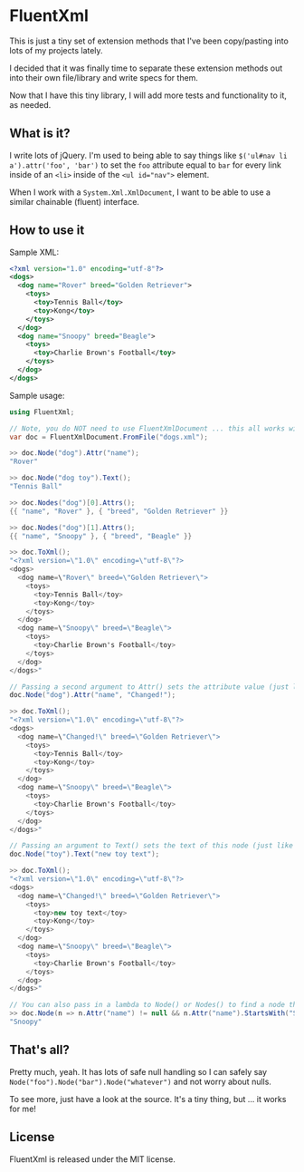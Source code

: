 FluentXml
=========


This is just a tiny set of extension methods that I've been copy/pasting into lots of my projects lately.

I decided that it was finally time to separate these extension methods out into their own file/library and write specs for them.

Now that I have this tiny library, I will add more tests and functionality to it, as needed.

What is it?
-----------

I write lots of jQuery.  I'm used to being able to say things like `$('ul#nav li a').attr('foo', 'bar')` 
to set the `foo` attribute equal to `bar` for every link inside of an `<li>` inside of the `<ul id="nav">` element.

When I work with a `System.Xml.XmlDocument`, I want to be able to use a similar chainable (fluent) interface.

How to use it
-------------

Sample XML:

```xml
<?xml version="1.0" encoding="utf-8"?>
<dogs>
  <dog name="Rover" breed="Golden Retriever">
    <toys>
      <toy>Tennis Ball</toy>
      <toy>Kong</toy>
    </toys>
  </dog>
  <dog name="Snoopy" breed="Beagle">
    <toys>
      <toy>Charlie Brown's Football</toy>
    </toys>
  </dog>
</dogs>
```

Sample usage:

```cs
using FluentXml;

// Note, you do NOT need to use FluentXmlDocument ... this all works with a regular XmlDocument.
var doc = FluentXmlDocument.FromFile("dogs.xml");

>> doc.Node("dog").Attr("name");
"Rover"

>> doc.Node("dog toy").Text();      
"Tennis Ball"

>> doc.Nodes("dog")[0].Attrs();     
{{ "name", "Rover" }, { "breed", "Golden Retriever" }}

>> doc.Nodes("dog")[1].Attrs(); 
{{ "name", "Snoopy" }, { "breed", "Beagle" }}

>> doc.ToXml();
"<?xml version=\"1.0\" encoding=\"utf-8\"?>
<dogs>
  <dog name=\"Rover\" breed=\"Golden Retriever\">
    <toys>
      <toy>Tennis Ball</toy>
      <toy>Kong</toy>
    </toys>
  </dog>
  <dog name=\"Snoopy\" breed=\"Beagle\">
    <toys>
      <toy>Charlie Brown's Football</toy>
    </toys>
  </dog>
</dogs>"

// Passing a second argument to Attr() sets the attribute value (just like with jQuery)
doc.Node("dog").Attr("name", "Changed!");

>> doc.ToXml();                              
"<?xml version=\"1.0\" encoding=\"utf-8\"?>
<dogs>
  <dog name=\"Changed!\" breed=\"Golden Retriever\">
    <toys>
      <toy>Tennis Ball</toy>
      <toy>Kong</toy>
    </toys>
  </dog>
  <dog name=\"Snoopy\" breed=\"Beagle\">
    <toys>
      <toy>Charlie Brown's Football</toy>
    </toys>
  </dog>
</dogs>"

// Passing an argument to Text() sets the text of this node (just like with jQuery)
doc.Node("toy").Text("new toy text");

>> doc.ToXml();                          
"<?xml version=\"1.0\" encoding=\"utf-8\"?>
<dogs>
  <dog name=\"Changed!\" breed=\"Golden Retriever\">
    <toys>
      <toy>new toy text</toy>
      <toy>Kong</toy>
    </toys>
  </dog>
  <dog name=\"Snoopy\" breed=\"Beagle\">
    <toys>
      <toy>Charlie Brown's Football</toy>
    </toys>
  </dog>
</dogs>"

// You can also pass in a lambda to Node() or Nodes() to find a node that matches some arbitrary condition
>> doc.Node(n => n.Attr("name") != null && n.Attr("name").StartsWith("S")).Attr("name");
"Snoopy"
```

That's all?
-----------

Pretty much, yeah.  It has lots of safe null handling so I can safely say `Node("foo").Node("bar").Node("whatever")` and not worry about nulls.

To see more, just have a look at the source.  It's a tiny thing, but ... it works for me!

License
-------

FluentXml is released under the MIT license.
